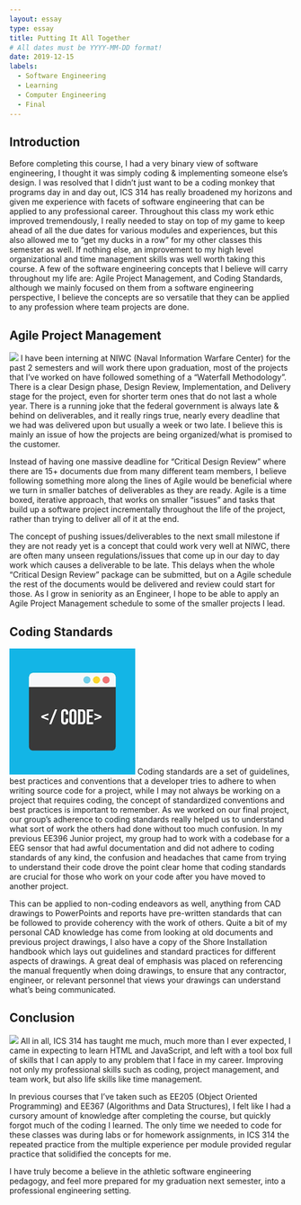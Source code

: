 ```yaml
---
layout: essay
type: essay
title: Putting It All Together
# All dates must be YYYY-MM-DD format!
date: 2019-12-15
labels:
  - Software Engineering
  - Learning
  - Computer Engineering 
  - Final
---
```

## Introduction
Before completing this course, I had a very binary view of software engineering, I thought it was simply coding & implementing someone else’s design. I was resolved that I didn’t just want to be a coding monkey that programs day in and day out, ICS 314 has really broadened my horizons and given me experience with facets of software engineering that can be applied to any professional career. Throughout this class my work ethic improved tremendously, I really needed to stay on top of my game to keep ahead of all the due dates for various modules and experiences, but this also allowed me to “get my ducks in a row” for my other classes this semester as well. If nothing else, an improvement to my high level organizational and time management skills was well worth taking this course. A few of the software engineering concepts that I believe will carry throughout my life are: Agile Project Management, and Coding Standards, although we mainly focused on them from a software engineering perspective, I believe the concepts are so versatile that they can be applied to any profession where team projects are done.

## Agile Project Management
<img class="ui medium right floated rounded image" src="https://cdn.ttgtmedia.com/rms/onlineImages/software_quality-agile_software_dev_cycle.jpg">
I have been interning at NIWC (Naval Information Warfare Center) for the past 2 semesters and will work there upon graduation, most of the projects that I’ve worked on have followed something of a “Waterfall Methodology”. There is a clear Design phase, Design Review, Implementation, and Delivery stage for the project, even for shorter term ones that do not last a whole year. There is a running joke that the federal government is always late & behind on deliverables, and it really rings true, nearly every deadline that we had was delivered upon but usually a week or two late. I believe this is mainly an issue of how the projects are being organized/what is promised to the customer. 

Instead of having one massive deadline for “Critical Design Review” where there are 15+ documents due from many different team members, I believe following something more along the lines of Agile would be beneficial where we turn in smaller batches of deliverables as they are ready. Agile is a time boxed, iterative approach, that works on smaller “issues” and tasks that build up a software project incrementally throughout the life of the project, rather than trying to deliver all of it at the end.

The concept of pushing issues/deliverables to the next small milestone if they are not ready yet is a concept that could work very well at NIWC, there are often many unseen regulations/issues that come up in our day to day work which causes a deliverable to be late. This delays when the whole “Critical Design Review” package can be submitted, but on a Agile schedule the rest of the documents would be delivered and review could start for those. As I grow in seniority as an Engineer, I hope to be able to apply an Agile Project Management schedule to some of the smaller projects I lead.

## Coding Standards
<img class="ui medium floated rounded image" src="images/code.png">
Coding standards are a set of guidelines, best practices and conventions that a developer tries to adhere to when writing source code for a project, while I may not always be working on a project that requires coding, the concept of standardized conventions and best practices is important to remember. As we worked on our final project, our group’s adherence to coding standards really helped us to understand what sort of work the others had done without too much confusion. In my previous EE396 Junior project, my group had to work with a codebase for a EEG sensor that had awful documentation and did not adhere to coding standards of any kind, the confusion and headaches that came from trying to understand their code drove the point clear home that coding standards are crucial for those who work on your code after you have moved to another project.

This can be applied to non-coding endeavors as well, anything from CAD drawings to PowerPoints and reports have pre-written standards that can be followed to provide coherency with the work of others. Quite a bit of my personal CAD knowledge has come from looking at old documents and previous project drawings, I also have a copy of the Shore Installation handbook which lays out guidelines and standard practices for different aspects of drawings. A great deal of emphasis was placed on referencing the manual frequently when doing drawings, to ensure that any contractor, engineer, or relevant personnel that views your drawings can understand what’s being communicated. 

## Conclusion
<img class="ui medium left floated rounded image" src="
https://www.nvcofny.com/wp-content/uploads/2015/06/4.jpg">
All in all, ICS 314 has taught me much, much more than I ever expected, I came in expecting to learn HTML and JavaScript, and left with a tool box full of skills that I can apply to any problem that I face in my career. Improving not only my professional skills such as coding, project management, and team work, but also life skills like time management.

In previous courses that I’ve taken such as EE205 (Object Oriented Programming) and EE367 (Algorithms and Data Structures), I felt like I had a cursory amount of knowledge after completing the course, but quickly forgot much of the coding I learned. The only time we needed to code for these classes was during labs or for homework assignments, in ICS 314 the repeated practice from the multiple experience per module provided regular practice that solidified the concepts for me.

I have truly become a believe in the athletic software engineering pedagogy, and feel more prepared for my graduation next semester, into a professional engineering setting. 
